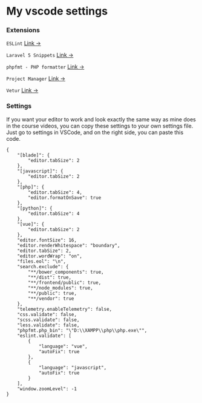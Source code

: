 # My vscode settings


### Extensions

`ESLint` [Link &rarr;](https://marketplace.visualstudio.com/items?itemName=dbaeumer.vscode-eslint)

`Laravel 5 Snippets` [Link &rarr;](https://marketplace.visualstudio.com/items?itemName=onecentlin.laravel5-snippets)

`phpfmt - PHP formatter` [Link &rarr;](https://marketplace.visualstudio.com/items?itemName=kokororin.vscode-phpfmt)

`Project Manager` [Link &rarr;](https://marketplace.visualstudio.com/items?itemName=alefragnani.project-manager)

`Vetur` [Link &rarr;](https://marketplace.visualstudio.com/items?itemName=octref.vetur)

### Settings

If you want your editor to work and look exactly the same way as mine does in the course videos, you can copy these settings to your own settings file. Just go to settings in VSCode, and on the right side, you can paste this code.

```
{
    "[blade]": {
        "editor.tabSize": 2
    },
    "[javascript]": {
        "editor.tabSize": 2
    },
    "[php]": {
        "editor.tabSize": 4,
        "editor.formatOnSave": true
    },
    "[python]": {
        "editor.tabSize": 4
    },
    "[vue]": {
        "editor.tabSize": 2
    },
    "editor.fontSize": 16,
    "editor.renderWhitespace": "boundary",
    "editor.tabSize": 2,
    "editor.wordWrap": "on",
    "files.eol": "\n",
    "search.exclude": {
        "**/bower_components": true,
        "**/dist": true,
        "**/frontend/public": true,
        "**/node_modules": true,
        "**/public": true,
        "**/vendor": true
    },
    "telemetry.enableTelemetry": false,
    "css.validate": false,
    "scss.validate": false,
    "less.validate": false,
    "phpfmt.php_bin": "\"D:\\XAMPP\\php\\php.exe\"",
    "eslint.validate": [
        {
            "language": "vue",
            "autoFix": true
        },
        {
            "language": "javascript",
            "autoFix": true
        }
    ],
    "window.zoomLevel": -1
}
```
